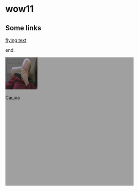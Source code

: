 # wow11


## Some links

[flying text](http://jsfiddle.net/karalamalar/atNva/)

end.

<script src="https://ajax.googleapis.com/ajax/libs/jquery/1.11.2/jquery.min.js"></script>
<style>
#flying_object {
  position: relative;
}

</style>

<script>

jQuery(function($) {
  $('#img').mouseover(function() {
    var dWidth = $('#field').width() - 100, // 100 = image width
      dHeight = $('#field').height() - 100, // 100 = image height
      nextX = Math.floor(Math.random() * dWidth),
      nextY = Math.floor(Math.random() * dHeight);
    $(this).animate({
      left: nextX + 'px',
      top: nextY + 'px'
    });
  });
});


</script>

<div style="height:400px; width:400px; background:#A0A0A0; min-height: 400px; min-width: 400px;" id="field">
  <div id="flying_object">
    <img src="facepalm.jpg" width="100" height="100" alt="Grey Square" />
    <p>Сашка</p>
  </div>

</div>
